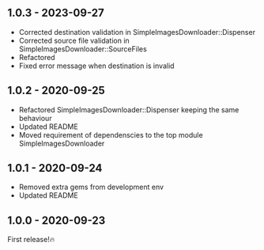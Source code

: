 ## 1.0.3 - 2023-09-27
- Corrected destination validation in SimpleImagesDownloader::Dispenser
- Corrected source file validation in SimpleImagesDownloader::SourceFiles
- Refactored
- Fixed error message when destination is invalid

## 1.0.2 - 2020-09-25
- Refactored SimpleImagesDownloader::Dispenser keeping the same behaviour
- Updated README
- Moved requirement of dependenscies to the top module SimpleImagesDownloader

## 1.0.1 - 2020-09-24
- Removed extra gems from development env
- Updated README

## 1.0.0 - 2020-09-23

First release!🔥
